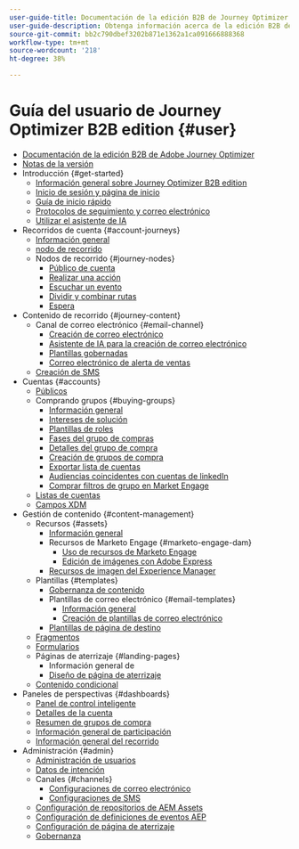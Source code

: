 ```yaml
---
user-guide-title: Documentación de la edición B2B de Journey Optimizer
user-guide-description: Obtenga información acerca de la edición B2B de Adobe Journey Optimizer y cómo puede utilizarla para organizar los recorridos de la cuenta y de los grupos de compra mediante la IA generativa integrada y automatización líder del sector.
source-git-commit: bb2c790dbef3202b871e1362a1ca091666888368
workflow-type: tm+mt
source-wordcount: '218'
ht-degree: 38%

---
```



# Guía del usuario de Journey Optimizer B2B edition {#user}

+ [Documentación de la edición B2B de Adobe Journey Optimizer](guide-overview.md)
+ [Notas de la versión](./release-notes/release-notes.md)
+ Introducción {#get-started}
   + [Información general sobre Journey Optimizer B2B edition](about-journey-optimizer-b2b-edition.md)
   + [Inicio de sesión y página de inicio](home-page.md)
   + [Guía de inicio rápido](./start/get-started.md)
   + [Protocolos de seguimiento y correo electrónico](./start/email-protocols.md)
   + [Utilizar el asistente de IA](./start/ai-assistant.md)
+ Recorridos de cuenta {#account-journeys}
   + [Información general](./journeys/journey-overview.md)
   + [nodo de recorrido](./journeys/journey-nodes.md)
   + Nodos de recorrido {#journey-nodes}
      + [Público de cuenta](./journeys/account-audience-nodes.md)
      + [Realizar una acción](./journeys/action-nodes.md)
      + [Escuchar un evento](./journeys/listen-for-event-nodes.md)
      + [Dividir y combinar rutas](./journeys/split-merge-paths-nodes.md)
      + [Espera](./journeys/wait-nodes.md)
+ Contenido de recorrido {#journey-content}
   + Canal de correo electrónico {#email-channel}
      + [Creación de correo electrónico](./content/email-authoring.md)
      + [Asistente de IA para la creación de correo electrónico](./content/ai-assistant-emails.md)
      + [Plantillas gobernadas](./content/email-authoring-governance.md)
      + [Correo electrónico de alerta de ventas](./content/sales-alert-email.md)
   + [Creación de SMS](./content/sms-authoring.md)
+ Cuentas {#accounts}
   + [Públicos](./audiences/account-audience-overview.md)
   + Comprando grupos {#buying-groups}
      + [Información general](./buying-groups/buying-groups-overview.md)
      + [Intereses de solución](./buying-groups/solution-interests.md)
      + [Plantillas de roles](./buying-groups/buying-groups-role-templates.md)
      + [Fases del grupo de compras](./buying-groups/buying-group-stages.md)
      + [Detalles del grupo de compra](./buying-groups/buying-group-details.md)
      + [Creación de grupos de compra](./buying-groups/buying-groups-create.md)
      + [Exportar lista de cuentas](./audiences/account-list-export.md)
      + [Audiencias coincidentes con cuentas de linkedIn](./data/linkedin-account-matched-audiences.md)
      + [Comprar filtros de grupo en Market Engage](./buying-groups/marketo-engage-smart-list-buying-group-filters.md)
   + [Listas de cuentas](./accounts/account-lists.md)
   + [Campos XDM](./data/field-mapping.md)
+ Gestión de contenido {#content-management}
   + Recursos {#assets}
      + [Información general](./content/assets-overview.md)
      + Recursos de Marketo Engage {#marketo-engage-dam}
         + [Uso de recursos de Marketo Engage](./content/marketo-engage-design-studio.md)
         + [Edición de imágenes con Adobe Express](./content/image-edit-adobe-express.md)
      + [Recursos de imagen del Experience Manager](./content/aem-assets.md)
   + Plantillas {#templates}
      + [Gobernanza de contenido](./content/template-content-governance.md)
      + Plantillas de correo electrónico {#email-templates}
         + [Información general](./content/email-templates.md)
         + [Creación de plantillas de correo electrónico](./content/email-template-authoring.md)
      + [Plantillas de página de destino](./content/landing-page-templates.md)
   + [Fragmentos](./content/fragments.md)
   + [Formularios](./content/forms.md)
   + Páginas de aterrizaje {#landing-pages}
      + Información general de [](./content/landing-pages.md)
      + [Diseño de página de aterrizaje](./content/landing-page-design.md)
   + [Contenido condicional](./content/conditional-content.md)
+ Paneles de perspectivas {#dashboards}
   + [Panel de control inteligente](./dashboards/intelligent-dashboard.md)
   + [Detalles de la cuenta](./accounts/account-details.md)
   + [Resumen de grupos de compra](./dashboards/buying-groups-dashboard.md)
   + [Información general de participación](./dashboards/engagement-dashboard.md)
   + [Información general del recorrido](./dashboards/journeys-dashboard.md)
+ Administración {#admin}
   + [Administración de usuarios](./admin/user-management.md)
   + [Datos de intención](./admin/intent-data.md)
   + Canales {#channels}
      + [Configuraciones de correo electrónico](./admin/configure-channels-emails.md)
      + [Configuraciones de SMS](./admin/configure-channels-sms.md)
   + [Configuración de repositorios de AEM Assets](./admin/configure-aem-repositories.md)
   + [Configuración de definiciones de eventos AEP](./admin/configure-aep-events.md)
   + [Configuración de página de aterrizaje](./admin/landing-page-settings.md)
   + [Gobernanza](./admin/governance.md)
